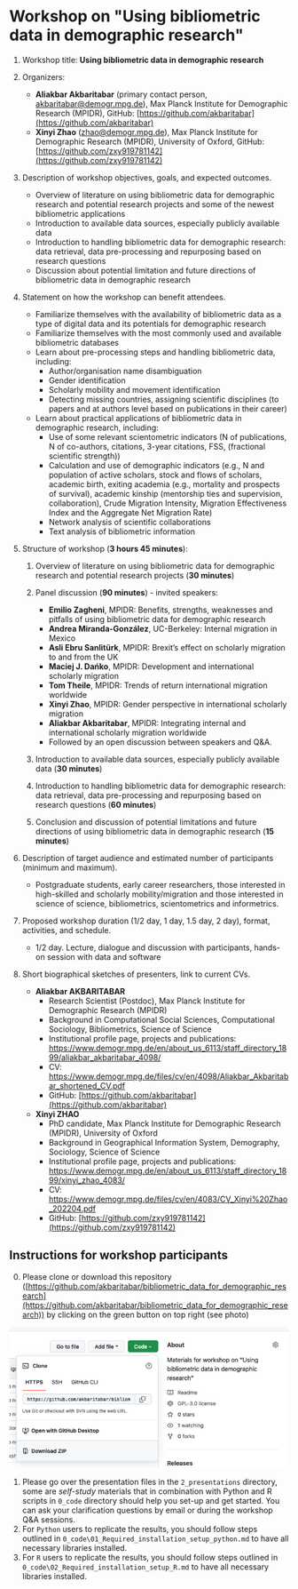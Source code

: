 # Workshop on "Using bibliometric data in demographic research"

1. Workshop title: **Using bibliometric data in demographic research**

2. Organizers:
    - **Aliakbar Akbaritabar** (primary contact person, akbaritabar@demogr.mpg.de), Max Planck Institute for Demographic Research (MPIDR), GitHub: [https://github.com/akbaritabar](https://github.com/akbaritabar)
    - **Xinyi Zhao** (zhao@demogr.mpg.de), Max Planck Institute for Demographic Research (MPIDR), University of Oxford, GitHub: [https://github.com/zxy919781142](https://github.com/zxy919781142)

3.	Description of workshop objectives, goals, and expected outcomes. 
    - Overview of literature on using bibliometric data for demographic research and potential research projects and some of the newest bibliometric applications
    - Introduction to available data sources, especially publicly available data
    - Introduction to handling bibliometric data for demographic research: data retrieval, data pre-processing and repurposing based on research questions
    - Discussion about potential limitation and future directions of bibliometric data in demographic research

4.	Statement on how the workshop can benefit attendees. 
    - Familiarize themselves with the availability of bibliometric data as a type of digital data and its potentials for demographic research
    - Familiarize themselves with the most commonly used and available bibliometric databases
    - Learn about pre-processing steps and handling bibliometric data, including: 
        - Author/organisation name disambiguation 
        - Gender identification
        - Scholarly mobility and movement identification
        - Detecting missing countries, assigning scientific disciplines (to papers and at authors level based on publications in their career)
    - Learn about practical applications of bibliometric data in demographic research, including:
        - Use of some relevant scientometric indicators (N of publications, N of co-authors, citations, 3-year citations, FSS, (fractional scientific strength))
        - Calculation and use of demographic indicators (e.g., N and population of active scholars, stock and flows of scholars, academic birth, exiting academia (e.g., mortality and prospects of survival), academic kinship (mentorship ties and supervision, collaboration), Crude Migration Intensity, Migration Effectiveness Index and the Aggregate Net Migration Rate)
        - Network analysis of scientific collaborations
        - Text analysis of bibliometric information
5.	Structure of workshop (**3 hours 45 minutes**):
    1. Overview of literature on using bibliometric data for demographic research and potential research projects (**30 minutes**)
    2. Panel discussion (**90 minutes**) - invited speakers:
        - **Emilio Zagheni**, MPIDR: Benefits, strengths, weaknesses and pitfalls of using bibliometric data for demographic research
        - **Andrea Miranda-González**, UC-Berkeley: Internal migration in Mexico
        - **Asli Ebru Sanlitürk**, MPIDR: Brexit’s effect on scholarly migration to and from the UK
        - **Maciej J. Dańko**, MPIDR: Development and international scholarly migration
        - **Tom Theile**, MPIDR: Trends of return international migration worldwide
        - **Xinyi Zhao**, MPIDR: Gender perspective in international scholarly migration
        - **Aliakbar Akbaritabar**, MPIDR: Integrating internal and international scholarly migration worldwide
        - Followed by an open discussion between speakers and Q&A.

    3. Introduction to available data sources, especially publicly available data (**30 minutes**)
    4. Introduction to handling bibliometric data for demographic research: data retrieval, data pre-processing and repurposing based on research questions (**60 minutes**)
    5. Conclusion and discussion of potential limitations and future directions of using bibliometric data in demographic research (**15 minutes**)

6.	Description of target audience and estimated number of participants (minimum and maximum). 
    - Postgraduate students, early career researchers, those interested in high-skilled and scholarly mobility/migration and those interested in science of science, bibliometrics, scientometrics and informetrics.

7.	Proposed workshop duration (1/2 day, 1 day, 1.5 day, 2 day), format, activities, and schedule. 
    - 1/2 day. Lecture, dialogue and discussion with participants, hands-on session with data and software

8.	Short biographical sketches of presenters, link to current CVs. 
    - **Aliakbar AKBARITABAR** 
        - Research Scientist (Postdoc), Max Planck Institute for Demographic Research (MPIDR)
        - Background in Computational Social Sciences, Computational Sociology, Bibliometrics, Science of Science
        - Institutional profile page, projects and publications: https://www.demogr.mpg.de/en/about_us_6113/staff_directory_1899/aliakbar_akbaritabar_4098/
        - CV: https://www.demogr.mpg.de/files/cv/en/4098/Aliakbar_Akbaritabar_shortened_CV.pdf
        - GitHub: [https://github.com/akbaritabar](https://github.com/akbaritabar)
    - **Xinyi ZHAO**
        - PhD candidate, Max Planck Institute for Demographic Research (MPIDR), University of Oxford
        - Background in Geographical Information System, Demography, Sociology, Science of Science
        - Institutional profile page, projects and publications: https://www.demogr.mpg.de/en/about_us_6113/staff_directory_1899/xinyi_zhao_4083/ 
        - CV: https://www.demogr.mpg.de/files/cv/en/4083/CV_Xinyi%20Zhao_202204.pdf
        - GitHub: [https://github.com/zxy919781142](https://github.com/zxy919781142)

## Instructions for workshop participants

0. Please clone or download this repository ([https://github.com/akbaritabar/bibliometric_data_for_demographic_research](https://github.com/akbaritabar/bibliometric_data_for_demographic_research)) by clicking on the green button on top right (see photo)

![Clone or download](99_images/download_from_github.png)

1. Please go over the presentation files in the `2_presentations` directory, some are *self-study* materials that in combination with Python and R scripts in `0_code` directory should help you set-up and get started. You can ask your clarification questions by email or during the workshop Q&A sessions.
2. For `Python` users to replicate the results, you should follow steps outlined in `0_code\01_Required_installation_setup_python.md` to have all necessary libraries installed.
3. For `R` users to replicate the results, you should follow steps outlined in `0_code\02_Required_installation_setup_R.md` to have all necessary libraries installed.
